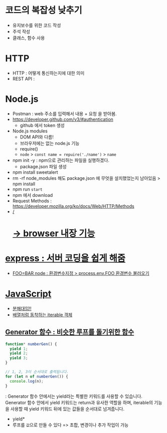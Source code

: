 # 코드의 복잡성 낮추기
  - 유지보수를 위한 코드 작성
  - 주석 작성
  - 클래스, 함수 사용
# HTTP
  - HTTP : 어떻게 통신하는지에 대한 의미
  - REST API : 
# Node.js   
  - Postman : web 주소를 입력해서 내용 + 요청 을 받아봄.
  - https://developer.github.com/v3/#authentication
    * github 에서 token 생성
  - Node.js modules
    * DOM API와 다름!
    * 브라우저에는 없는 node.js 기능 
    * require()
    * `node` > `const name = repuire('./name')` > `name`
  - npm init -y :  npm으로 관리하는 파일을 실행하겠다. 
    * package.json 파일 생성 
  - npm install sweetalert 
  - rm -rf node_modules 해도 package.json 에 무엇을 설치했었는지 남아있음 > npm install
  - npm run `start`
  - npm 에서 download
  - Request Methods : https://developer.mozilla.org/ko/docs/Web/HTTP/Methods
  - <a href="#idname"> / <h1 id="idname"> -> browser 내장 기능
# express : 서버 코딩을 쉽게 해줌
  - FOO=BAR node : 환경변수지정 > process.env.FOO 환경변수 불러오기


# JavaScript
- 분해대입!!
- 배열처럼 동착하는 iterable 객체
## Generator 함수 : 비슷한 루프를 돌기위한 함수
```js
function* numberGen() {
  yield 1;
  yield 2;
  yield 3;
}

// 1, 2, 3이 순서대로 출력됩니다.
for (let n of numberGen()) {
  console.log(n);
}
```
: Generator 함수 안에서는 yield라는 특별한 키워드를 사용할 수 있습니다. Generator 함수 안에서 yield 키워드는 return과 유사한 역할을 하며, iterable의 기능을 사용할 때 yield 키워드 뒤에 있는 값들을 순서대로 넘겨줍니다.
- yield* 
- 루프를 `값`으로 만들 수 있다 => 초합, 변경이나 추가 작업이 가능
